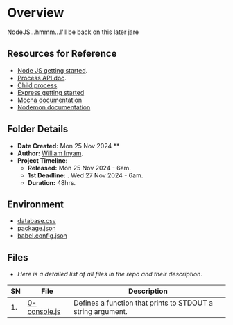 # Overview #
NodeJS...hmmm...I'll be back on this later jare


## Resources for Reference ##
- [Node JS getting started](https://nodejs.org/en/learn/getting-started/introduction-to-nodejs).
- [Process API doc](https://www.typescriptlang.org/docs/handbook/2/everyday-types.html).
- [Child process](https://nodejs.org/api/child_process.html).
- [Express getting started](https://expressjs.com/en/starter/installing.html)
- [Mocha documentation](https://mochajs.org/)
- [Nodemon documentation](https://github.com/remy/nodemon#nodemon)


## Folder Details ###
- **Date Created:** Mon 25 Nov 2024 **
- **Author:** [William Inyam](https.//github.com/thecypherzen).
- **Project Timeline:**
  - **Released:** Mon 25 Nov 2024 - 6am.
  - **1st Deadline:** . Wed 27 Nov 2024 - 6am.
  - **Duration:** 48hrs.<br/>

## Environment ###
- [database.csv]()
- [package.json]()
- [babel.config.json]()


## Files ###
- *Here is a detailed list of all files in the repo and their description*.

| SN | File                         | Description                                         |
|----|------------------------------|-----------------------------------------------------|
| 1. | [0-console.js]() | Defines a function that prints to STDOUT a string argument. |

